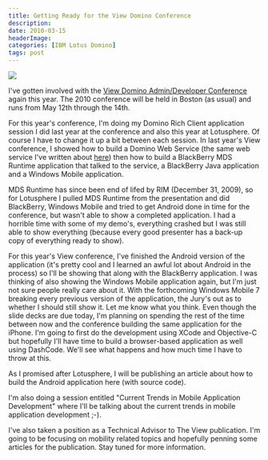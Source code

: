 ```yaml
---
title: Getting Ready for the View Domino Conference
description: 
date: 2010-03-15
headerImage: 
categories: [IBM Lotus Domino]
tags: post
---
```


![](/images/stories/view-domino2010.gif)

I've gotten involved with the [View Domino Admin/Developer Conference](https://www.viewadmin2010.com/eview/admin10bos.nsf/homepage?readForm) again this year. The 2010 conference will be held in Boston (as usual) and runs from May 12th through the 14th.

For this year's conference, I'm doing my Domino Rich Client application session I did last year at the conference and also this year at Lotusphere. Of course I have to change it up a bit between each session. In last year's View conference, I showed how to build a Domino Web Service (the same web service I've written about [here](index.php?option=com_content&view=article&id=45:dbja1&catid=3&Itemid=5)) then how to build a BlackBerry MDS Runtime application that talked to the service, a BlackBerry Java application and a Windows Mobile application.

MDS Runtime has since been end of lifed by RIM (December 31, 2009), so for Lotusphere I pulled MDS Runtime from the presentation and did BlackBerry, Windows Mobile and tried to get Android done in time for the conference, but wasn't able to show a completed application. I had a horrible time with some of my demo's, everything crashed but I was still able to show everything (because every good presenter has a back-up copy of everything ready to show).

For this year's View conference, I've finished the Android version of the application (it's pretty cool and I learned an awful lot about Android in the process) so I'll be showing that along with the BlackBerry application. I was thinking of also showing the Windows Mobile application again, but I'm just not sure people really care about it. With the forthcoming Windows Mobile 7 breaking every previous version of the application, the Jury's out as to whether I should still show it. Let me know what you think. Even though the slide decks are due today, I'm planning on spending the rest of the time between now and the conference building the same application for the iPhone. I'm going to first do the development using XCode and Objective-C but hopefully I'll have time to build a browser-based application as well using DashCode. We'll see what happens and how much time I have to throw at this.

As I promised after Lotusphere, I will be publishing an article about how to build the Android application here (with source code).

I'm also doing a session entitled "Current Trends in Mobile Application Development" where I'll be talking about the current trends in mobile application development ;-).

I've also taken a position as a Technical Advisor to The View publication. I'm going to be focusing on mobility related topics and hopefully penning some articles for the publication. Stay tuned for more information.